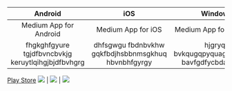 Android | iOS | Windows
:---:|:---:|:---:
Medium App for Android | Medium App for iOS | Medium App for Windows
fhgkghfgyure tgjdfbvncbvkjg keruytlqihgjbjdfbvhgrg | dhfsgwgu fbdnbvkhw gqkfbdjhsbbnmsgkhuq hbvnbhfgyrgy | hjgryqv bvkqugqpyquagfjakfugfbc bavfgdfycbdavfkqygf
[Play Store](https://play.google.com/store)
![](https://cnet4.cbsistatic.com/img/QJcTT2ab-sYWwOGrxJc0MXSt3UI=/2011/10/27/a66dfbb7-fdc7-11e2-8c7c-d4ae52e62bcc/android-wallpaper5_2560x1600_1.jpg) | ![](https://www.cbronline.com/wp-content/uploads/2016/05/iOS.jpg) | ![](https://th.bing.com/th/id/OIP.M4pbFZgGzrxt9h86Rz_CpgHaEK?pid=Api&rs=1)
